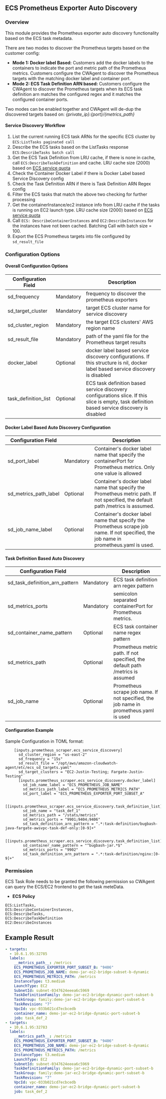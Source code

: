 ## ECS Prometheus Exporter Auto Discovery

### Overview
This module provides the Prometheus exporter auto discovery functionality based on the ECS task metadata.

There are two modes to discover the Prometheus targets based on the customer config:
* **Mode 1: Docker label Based:** Customers add the docker labels to the containers to indicate the port and metric path of the Prometheus metrics. Customers configure the CWAgent to discover the Prometheus targets with the matching docker label and container port.
* **Mode 2: ECS Task Definition ARN based:**  Customers configure the CWAgent to discover the Prometheus targets when its ECS task definition arn matches the configured regex and it matches the configured container ports.

Two modes can be enabled together and CWAgent will de-dup the discovered targets based on: *{private_ip}:{port}/{metrics_path}*

#### Service Discovery Workflow

1. List the current running ECS task ARNs for the specific ECS cluster by `ECS:ListTasks paginated call`
2. Describe the ECS tasks based on the ListTasks response `ECS:DescribeTasks batch call`
3. Get the ECS Task Definition from LRU cache, if there is none in cache, call `ECS:DescribeTaskDefinition` and cache. LRU cache size (2000) based on [ECS service quota](https://docs.aws.amazon.com/AmazonECS/latest/developerguide/service-quotas.html)
4. Check the Container Docker Label if there is Docker Label based Service Discovery config
5. Check the Task Definition ARN if there is Task Definition ARN Regex config
6. Filter the ECS tasks that match the above two checking for further processing
7. Get the containerInstance/ec2 instance info from LRU cache if the tasks is running on EC2 launch type. LRU cache size (2000) based on [ECS service quota](https://docs.aws.amazon.com/AmazonECS/latest/developerguide/service-quotas.html)
8. Call `ECS: DescribeContainerInstances` and `EC2:DescribeInstances` for the instances have not been cached. Batching Call with batch size = 100.
9. Export the ECS Prometheus targets into file configured by `sd_result_file`

### Configuration Options


#### Overall Configuration Options

|Configuration Field  |             | Description                                                    |
|---------------------|-------------|----------------------------------------------------------------|
|sd_frequency         | Mandatory   | frequency to discover the prometheus exporters                 |
|sd_target_cluster    | Mandatory   | target ECS cluster name for service discovery                  |
|sd_cluster_region    | Mandatory   | the target ECS clusters' AWS region name                       |
|sd_result_file       | Mandatory   | path of the yaml file for the Prometheus target results        |
|docker_label         | Optional    | docker label based service discovery configurations. If this structure is nil, docker label based service discovery is disabled                |
|task_definition_list | Optional    | ECS task definition based service discovery configurations slice. If this slice is empty, task definition based service discovery is disabled  |


#### Docker Label Based Auto Discovery Configuration

|Configuration Field  |             | Description                                                   |
|---------------------|-------------|---------------------------------------------------------------|
|sd_port_label        | Mandatory   | Container's docker label name that specify the containerPort for Prometheus metrics. Only one value is allowed                          |
|sd_metrics_path_label| Optional    | Container's docker label name that specify the Prometheus metric path. If not specified, the default path /metrics is assumed.          |
|sd_job_name_label    | Optional    | Container's docker label name that specify the Prometheus scrape job name. If not specified, the job name in prometheus.yaml is used.   |


#### Task Definition Based Auto Discovery

|Configuration Field  |             | Description                                                   |
|---------------------|-------------|---------------------------------------------------------------|
|sd_task_definition_arn_pattern  | Mandatory   | ECS task definition arn regex pattern             |
|sd_metrics_ports                | Mandatory   | semicolon separated containerPort for Prometheus metrics.    |
|sd_container_name_pattern       | Optional    | ECS task container name regex pattern                        |
|sd_metrics_path                 | Optional    | Prometheus metric path. If not specified, the default path /metrics is assumed        |
|sd_job_name                     | Optional    | Prometheus scrape job name. If not specified, the job name in prometheus.yaml is used   |


#### Configuration Example
Sample Configuration in TOML format:
```
    [inputs.prometheus_scraper.ecs_service_discovery]
      sd_cluster_region = "us-east-2"
      sd_frequency = "15s"
      sd_result_file = "/opt/aws/amazon-cloudwatch-agent/etc/ecs_sd_targets.yaml"
      sd_target_clusters = "EC2-Justin-Testing; Fargate-Justin-Testing"
      [inputs.prometheus_scraper.ecs_service_discovery.docker_label]
        sd_job_name_label = "ECS_PROMETHEUS_JOB_NAME"
        sd_metrics_path_label = "ECS_PROMETHEUS_METRICS_PATH"
        sd_port_label = "ECS_PROMETHEUS_EXPORTER_PORT_SUBSET_A"

      [[inputs.prometheus_scraper.ecs_service_discovery.task_definition_list]]
        sd_job_name = "task_def_1"
        sd_metrics_path = "/stats/metrics"
        sd_metrics_ports = "9901;9404;9406"
        sd_task_definition_arn_pattern = ".*:task-definition/bugbash-java-fargate-awsvpc-task-def-only:[0-9]+"

      [[inputs.prometheus_scraper.ecs_service_discovery.task_definition_list]]
        sd_container_name_pattern = "^bugbash-jar.*$"
        sd_metrics_ports = "9902"
        sd_task_definition_arn_pattern = ".*:task-definition/nginx:[0-9]+"
```


### Permission
ECS Task Role needs to be granted the following permission so CWAgent can query the ECS/EC2 frontend to get the task meteData.
* **ECS Policy**
```
ECS:ListTasks,
ECS:DescribeContainerInstances,
ECS:DescribeTasks,
ECS:DescribeTaskDefinition
EC2:DescribeInstances
```

## Example Result

```yaml
- targets:
  - 10.6.1.95:32785
  labels:
    __metrics_path__: /metrics
    ECS_PROMETHEUS_EXPORTER_PORT_SUBSET_B: "9406"
    ECS_PROMETHEUS_JOB_NAME: demo-jar-ec2-bridge-subset-b-dynamic
    ECS_PROMETHEUS_METRICS_PATH: /metrics
    InstanceType: t3.medium
    LaunchType: EC2
    SubnetId: subnet-0347624eeea6c5969
    TaskDefinitionFamily: demo-jar-ec2-bridge-dynamic-port-subset-b
    TaskGroup: family:demo-jar-ec2-bridge-dynamic-port-subset-b
    TaskRevision: "7"
    VpcId: vpc-033b021cd7ecbcedb
    container_name: demo-jar-ec2-bridge-dynamic-port-subset-b
    job: task_def_2
- targets:
  - 10.6.1.95:32783
  labels:
    __metrics_path__: /metrics
    ECS_PROMETHEUS_EXPORTER_PORT_SUBSET_B: "9406"
    ECS_PROMETHEUS_JOB_NAME: demo-jar-ec2-bridge-subset-b-dynamic
    ECS_PROMETHEUS_METRICS_PATH: /metrics
    InstanceType: t3.medium
    LaunchType: EC2
    SubnetId: subnet-0347624eeea6c5969
    TaskDefinitionFamily: demo-jar-ec2-bridge-dynamic-port-subset-b
    TaskGroup: family:demo-jar-ec2-bridge-dynamic-port-subset-b
    TaskRevision: "7"
    VpcId: vpc-033b021cd7ecbcedb
    container_name: demo-jar-ec2-bridge-dynamic-port-subset-b
    job: task_def_2
```

